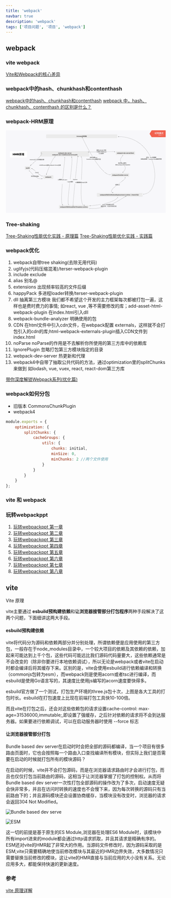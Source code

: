```yaml
---
title: 'webpack'
navbar: true
description: 'webpack'
tags: ['项目问题', '项目', 'webpack']
---
```


## webpack

### vite webpack

[Vite和Webpack的核心差异](https://cloud.tencent.com/developer/article/1801741)

### webpack中的hash、chunkhash和contenthash

[webpack中的hash、chunkhash和contenthash](https://blog.csdn.net/major_zhang/article/details/103372987)
[webpack 中，hash、chunkhash、contenthash 的区别是什么？](https://www.1024sou.com/article/289015.html)

### webpack-HRM原理

![webpack-HRM原理](./HMR.png)

### Tree-shaking

[Tree-Shaking性能优化实践 - 原理篇](https://juejin.cn/post/6844903544756109319)
[Tree-Shaking性能优化实践 - 实践篇](https://juejin.cn/post/6844903544760336398)

### webpack优化

1. webpack自带tree shaking(去除无用代码)
2. uglifyjs(代码压缩混淆)/terser-webpack-plugin
3. include exclude
4. alias 别名@
5. extensions 出现频率较高的文件后缀
6. happyPack 多进程loader转换/terser-webpack-plugin
7. dll 抽离第三方模块 我们都不希望这个开发的主力框架每次都被打包一遍，这样也是费时费力的事情; 如react, vue ,等不需要修改的库；add-asset-html-webpack-plugin 在index.html引入dll
8. webpack-bundle-analyzer 明确使用的包
9. CDN 在html文件中引入cdn文件，在webpack配置 externals，这样就不会打包引入的cdn的库;html-webpack-externals-plugin插入CDN文件到index.html
10. noParse noParse的作用是不去解析你所使用的第三方库中的依赖库
11. IgnorePlugin 忽略打包第三方模块指定的目录
12. webpack-dev-server 热更新和代理
13. webpack4中自带了抽取公共代码的方法，通过optimization里的splitChunks来做到 如lodash, vue, vuex, react, react-dom第三方库

[带你深度解锁Webpack系列(优化篇)](https://juejin.cn/post/6844904093463347208)

### webpack如何分包

- 旧版本
    CommonsChunkPlugin
- webpack4

```js
module.exports = {
    optimization: {
        splitChunks: {
            cacheGroups: {
                utils: {
                    chunks: initial,
                    minSize: 0,
                    minChunks: 2 //两个文件使用
                }
            }
        }
    }
};
```

### vite 和 webpack

### 玩转webpackppt

1. [玩转webpackppt 第一章](/interview/玩转webpackppt第一章.pdf)
2. [玩转webpackppt 第二章](/interview/玩转webpackppt第二章.pdf)
3. [玩转webpackppt 第三章](/interview/玩转webpackppt第三章.pdf)
4. [玩转webpackppt 第四章](/interview/玩转webpackppt第四章.pdf)
5. [玩转webpackppt 第五章](/interview/玩转webpackppt第五章.pdf)
6. [玩转webpackppt 第六章](/interview/玩转webpackppt第六章.pdf)
7. [玩转webpackppt 第七章](/interview/玩转webpackppt第七章.pdf)
8. [玩转webpackppt 第八章](/interview/玩转webpackppt第八章.pdf)

## vite

Vite 原理

vite主要通过 **esbuild预构建依赖**和**让浏览器接管部分打包程序**两种手段解决了这两个问题，下面细讲这两大手段。

#### esbuild预构建依赖

vite将代码分为源码和依赖两部分并分别处理，所谓依赖便是应用使用的第三方包，一般存在于node_modules目录中，一个较大项目的依赖及其依赖的依赖，加起来可能达到上千个包，这些代码可能远比我们源码代码量要大，这些依赖通常是不会改变的（除非你要进行本地依赖调试），所以无论是webpack或者vite在启动时都会编译后将其缓存下来。区别的是，vite会使用esbuild进行依赖编译和转换（commonjs包转为esm），而webpack则是使用acorn或者tsc进行编译，而esbuild是使用Go语言写的，其速度比使用js编写的acorn速度要快得多。

esbuild官方做了一个测试，打包生产环境的three.js包十次，上图是各大工具的打包时长。esbuild在打包速度上比现在前端打包工具快10-100倍。

而且vite在打包之后，还会对这些依赖包的请求设置cache-control: max-age=31536000,immutable;,即设置了强缓存，之后针对依赖的请求将不会到达服务器。如果要进行依赖调试，可以在启动服务器时使用 --force 标志

#### 让浏览器接管部分打包

Bundle based dev server在启动时时会把全部的源码都编译，当一个项目有很多路由页面时，它也会按照每一个路由入口查找编译所有模块，但实际上我们是否需要在启动的时候就打包所有的模块源码？

在启动的时候，vite并不会打包源码，而是在浏览器请求路由时才会进行打包，而且也仅仅打包当前路由的源码，这相当于让浏览器掌握了打包的控制权。从而将Bundle based dev server一次性打包全部源码的操作改为了多次，启动速度无疑会快非常多，并且在访问时转换的速度也不会慢下来，因为每次转换的源码只有当前路由下的；并且源码模块还会设置协商缓存，当模块没有改变时，浏览器的请求会返回304 Not Modified。

![Bundle based dev serve](https://www.vitejs.net/assets/bundler.37740380.png)

![ESM](https://www.vitejs.net/assets/esm.3070012d.png)

这一切的前提是基于原生的ES Module,浏览器在处理ES6 Module时，该模块中所有import进来的module都会通过http请求抓取，并且其请求是精确有序的。ESM还对vite的HMR起了非常大的作用。当源码文件修改时，因为源码采取的是ESM,vite只需要精确地使当前修改模块与其最近的HMR边界失效，大多数情况只需要替换当前修改的模块，这让vite的HMR直接与当前应用的大小没有关系。无论应用多大，都能保持快速的更新速度。

### 参考

[vite 原理详解](https://blog.csdn.net/huangyilinnuli/article/details/117757135)
